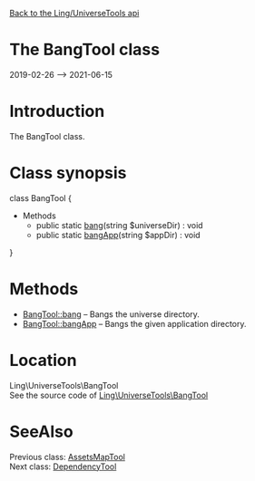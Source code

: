 [Back to the Ling/UniverseTools api](https://github.com/lingtalfi/UniverseTools/blob/master/doc/api/Ling/UniverseTools.md)



The BangTool class
================
2019-02-26 --> 2021-06-15






Introduction
============

The BangTool class.



Class synopsis
==============


class <span class="pl-k">BangTool</span>  {

- Methods
    - public static [bang](https://github.com/lingtalfi/UniverseTools/blob/master/doc/api/Ling/UniverseTools/BangTool/bang.md)(string $universeDir) : void
    - public static [bangApp](https://github.com/lingtalfi/UniverseTools/blob/master/doc/api/Ling/UniverseTools/BangTool/bangApp.md)(string $appDir) : void

}






Methods
==============

- [BangTool::bang](https://github.com/lingtalfi/UniverseTools/blob/master/doc/api/Ling/UniverseTools/BangTool/bang.md) &ndash; Bangs the universe directory.
- [BangTool::bangApp](https://github.com/lingtalfi/UniverseTools/blob/master/doc/api/Ling/UniverseTools/BangTool/bangApp.md) &ndash; Bangs the given application directory.





Location
=============
Ling\UniverseTools\BangTool<br>
See the source code of [Ling\UniverseTools\BangTool](https://github.com/lingtalfi/UniverseTools/blob/master/BangTool.php)



SeeAlso
==============
Previous class: [AssetsMapTool](https://github.com/lingtalfi/UniverseTools/blob/master/doc/api/Ling/UniverseTools/AssetsMapTool.md)<br>Next class: [DependencyTool](https://github.com/lingtalfi/UniverseTools/blob/master/doc/api/Ling/UniverseTools/DependencyTool.md)<br>
